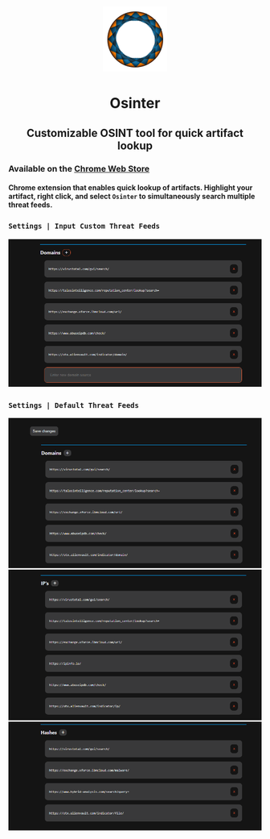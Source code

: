 # <div align="center">![logo](images/128x128.png)</div>
#  <div align="center">**Osinter**</div>
## <div align="center">Customizable OSINT tool for quick artifact lookup</div>
### Available on the [Chrome Web Store](https://chrome.google.com/webstore/detail/osinter/lcpljhidkkhfgkacdnolplaembfpaopk)

#### Chrome extension that enables quick lookup of artifacts. Highlight your artifact, right click, and select `Osinter` to simultaneously search multiple threat feeds. 

### `Settings | Input Custom Threat Feeds`
![customize](images/customize.png)

### `Settings | Default Threat Feeds`
![domains](images/domains.png)
![ips](images/ips.png)
![hashes](images/hashes.png)